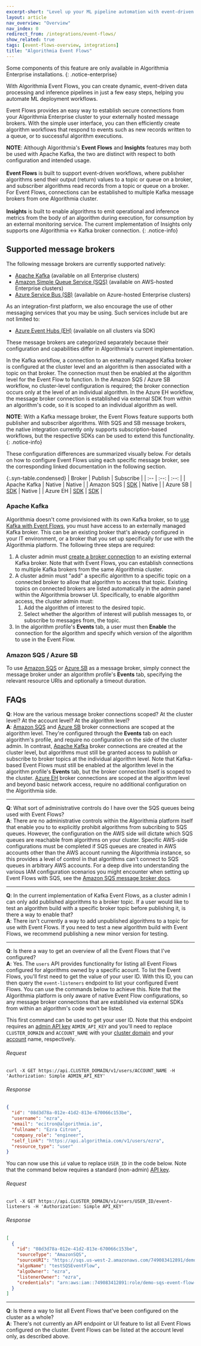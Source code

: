 ```yaml
---
excerpt-short: "Level up your ML pipeline automation with event-driven workflows."
layout: article
nav_overview: "Overview"
nav_index: 0
redirect_from: /integrations/event-flows/
show_related: true
tags: [event-flows-overview, integrations]
title: "Algorithmia Event Flows"
---
```


Some components of this feature are only available in Algorithmia Enterprise installations.
{: .notice-enterprise}

With Algorithmia Event Flows, you can create dynamic, event-driven data processing and inference pipelines in just a few easy steps, helping you automate ML deployment workflows.

Event Flows provides an easy way to establish secure connections from your Algorithmia Enterprise cluster to your externally hosted message brokers. With the simple user interface, you can then efficiently create algorithm workflows that respond to events such as new records written to a queue, or to successful algorithm executions.

**NOTE**: Although Algorithmia's **Event Flows** and **Insights** features may both be used with Apache Kafka, the two are distinct with respect to both configuration and intended usage.<br/><br/>**Event Flows** is built to support event-driven workflows, where publisher algorithms send their output (return) values to a topic or queue on a broker, and subscriber algorithms read records from a topic or queue on a broker. For Event Flows, connections can be established to multiple Kafka message brokers from one Algorithmia cluster.<br/><br/>**Insights** is built to enable algorithms to emit operational and inference metrics from the body of an algorithm during execution, for consumption by an external monitoring service. The current implementation of Insights only supports one Algorithmia &harr; Kafka broker connection.
{: .notice-info}

## Supported message brokers

The following message brokers are currently supported natively:

- [Apache Kafka](/developers/event-flows/apache-kafka) (available on all Enterprise clusters)
- [Amazon Simple Queue Service (SQS)](/developers/event-flows/amazon-sqs/) (available on AWS-hosted Enterprise clusters)
- [Azure Service Bus (SB)](/developers/event-flows/azure-sb/) (available on Azure-hosted Enterprise clusters)

As an integration-first platform, we also encourage the use of other messaging services that you may be using. Such services include but are not limited to:

- [Azure Event Hubs (EH)](/developers/event-flows/azure-eh/) (available on all clusters via SDK)

These message brokers are categorized separately because their configuration and capabilities differ in Algorithmia's current implementation.

In the Kafka workflow, a connection to an externally managed Kafka broker is configured at the cluster level and an algorithm is then associated with a topic on that broker. The connection must then be enabled at the algorithm level for the Event Flow to function. In the Amazon SQS / Azure SB workflow, no cluster-level configuration is required; the broker connection occurs only at the level of an individual algorithm. In the Azure EH workflow, the message broker connection is established via external SDK from within an algorithm's code, so it is scoped to an individual algorithm as well.

**NOTE**: With a Kafka message broker, the Event Flows feature supports both publisher and subscriber algorithms. With SQS and SB message brokers, the native integration currently only supports subscription-based workflows, but the respective SDKs can be used to extend this functionality.
{: .notice-info}

These configuration differences are summarized visually below. For details on how to configure Event Flows using each specific message broker, see the corresponding linked documentation in the following section.

<div class="syn-styles-supported">
  <div class="syn-table-container scrollable-x" markdown="1">

{:.syn-table.condensed}
| Broker       | Publish  | Subscribe |
| :--          | :--:     | :--:      |
| Apache Kafka | Native   | Native    |
| Amazon SQS   | [SDK][1] | Native    |
| Azure SB     | [SDK][2] | Native    |
| Azure EH     | [SDK][3] | [SDK][3]  |

  </div>
</div>

[1]: https://boto3.amazonaws.com/v1/documentation/api/latest/guide/sqs-example-sending-receiving-msgs.html
[2]: https://docs.microsoft.com/en-us/azure/service-bus-messaging/service-bus-python-how-to-use-queues
[3]: https://docs.microsoft.com/en-us/azure/event-hubs/event-hubs-python-get-started-send

### Apache Kafka

Algorithmia doesn't come provisioned with its own Kafka broker, so to [use Kafka with Event Flows](/developers/event-flows/apache-kafka), you must have access to an externally managed Kafka broker. This can be an existing broker that's already configured in your IT environment, or a broker that you set up specifically for use with the Algorithmia platform. The following three steps are required:

1. A cluster admin must [create a broker connection](https://training.algorithmia.com/exploring-the-admin-panel/807062) to an existing external Kafka broker. Note that with Event Flows, you can establish connections to multiple Kafka brokers from the same Algorithmia cluster.
2. A cluster admin must "add" a specific algorithm to a specific topic on a connected broker to allow that algorithm to access that topic. Existing topics on connected brokers are listed automatically in the admin panel within the Algorithmia browser UI. Specifically, to enable algorithm access, the cluster admin must:
    1. Add the algorithm of interest to the desired topic.
    2. Select whether the algorithm of interest will publish messages to, or subscribe to messages from, the topic.
3. In the algorithm profile's **Events** tab, a user must then **Enable** the connection for the algorithm and specify which version of the algorithm to use in the Event Flow.

### Amazon SQS / Azure SB

To use [Amazon SQS](/developers/event-flows/amazon-sqs/) or [Azure SB](/developers/event-flows/azure-sb/) as a message broker, simply connect the message broker under an algorithm profile's **Events** tab, specifying the relevant resource URIs and optionally a timeout duration.

## FAQs

**Q**: How are the various message broker connections scoped? At the cluster level? At the account level? At the algorithm level?<br/>
**A**: [Amazon SQS](/developers/event-flows/amazon-sqs/) and [Azure SB](/developers/event-flows/azure-sb/) broker connections are scoped at the algorithm level. They're configured through the **Events** tab on each algorithm's profile, and require no configuration on the side of the cluster admin. In contrast, [Apache Kafka](/developers/event-flows/apache-kafka) broker connections are created at the cluster level, but algorithms must still be granted access to publish or subscribe to broker topics at the individual algorithm level. Note that Kafka-based Event Flows must still be enabled at the algorithm level in the algorithm profile's **Events** tab, but the broker connection itself is scoped to the cluster. [Azure EH](/developers/event-flows/azure-eh/) broker connections are scoped at the algorithm level and beyond basic network access, require no additional configuration on the Algorithmia side.

---

**Q**: What sort of administrative controls do I have over the SQS queues being used with Event Flows?<br/>
**A**: There are no administrative controls within the Algorithmia platform itself that enable you to to explicitly prohibit algorithms from subcribing to SQS queues. However, the configuration on the AWS side will dictate which SQS queues are reachable from algorithms on your cluster. Specific AWS-side configurations must be completed if SQS queues are created in AWS accounts other than the AWS account running the Algorithmia instance, so this provides a level of control in that algorithms can't connect to SQS queues in arbitrary AWS accounts. For a deep dive into understanding the various IAM configuration scenarios you might encounter when setting up Event Flows with SQS, see the [Amazon SQS message broker docs](/developers/event-flows/amazon-sqs#scenarios).

---

**Q**: In the current implementation of Kafka Event Flows, as a cluster admin I can only add published algorithms to a broker topic. If a user would like to test an algorithm build with a specific broker topic before publishing it, is there a way to enable that?<br/>
**A**: There isn't currently a way to add unpublished algorithms to a topic for use with Event Flows. If you need to test a new algorithm build with Event Flows, we recommend publishing a new minor version for testing.

---

**Q**: Is there a way to get an overview of all the Event Flows that I've configured?<br/>
**A**: Yes. The `users` API provides functionality for listing all Event Flows configured for algorithms owned by a specific acount. To list the Event Flows, you'll first need to get the value of your user ID. With this ID, you can then query the `event-listeners` endpoint to list your configured Event Flows. You can use the commands below to achieve this. Note that the Algorithmia platform is only aware of native Event Flow configurations, so any message broker connections that are established via external SDKs from within an algorithm's code won't be listed.

This first command can be used to get your user ID. Note that this endpoint requires an [admin API key](/developers/glossary/#admin-api-key) `ADMIN_API_KEY` and you'll need to replace `CLUSTER_DOMAIN` and `ACCOUNT_NAME` with your [cluster domain](/developers/glossary/#cluster-domain) and your [account](/developers/glossary/#account) name, respectively.

###### Request
```shell
curl -X GET https://api.CLUSTER_DOMAIN/v1/users/ACCOUNT_NAME -H 'Authorization: Simple ADMIN_API_KEY'
```
###### Response
```json
{
  "id": "08d3d78a-012e-41d2-813e-670066c153be",
  "username": "ezra",
  "email": "ecitron@algorithmia.io",
  "fullname": "Ezra Citron",
  "company_role": "engineer",
  "self_link": "https://api.algorithmia.com/v1/users/ezra",
  "resource_type": "user"
}
```

You can now use this `id` value to replace `USER_ID` in the code below. Note that the command below requires a standard (non-admin) [API key](/developers/glossary/#api-key).

###### Request
```shell
curl -X GET https://api.CLUSTER_DOMAIN/v1/users/USER_ID/event-listeners -H 'Authorization: Simple API_KEY'
```
###### Response
```json
[
  {
    "id": "08d3d78a-012e-41d2-813e-670066c153be",
    "sourceType": "AmazonSQS",
    "sourceURI": "https://sqs.us-west-2.amazonaws.com/749083412891/demo-queue",
    "algoName": "testSQSEventFlow",
    "algoOwner": "ezra",
    "listenerOwner": "ezra",
    "credentials": "arn:aws:iam::749083412891:role/demo-sqs-event-flow-algoqueuerole-C4YFWYBAH69Q"
  }
]
```

---

**Q**: Is there a way to list all Event Flows that've been configured on the cluster as a whole?<br/>
**A**: There's not currently an API endpoint or UI feature to list all Event Flows configured on the cluster. Event Flows can be listed at the account level only, as described above.
